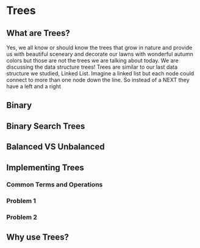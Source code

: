 # Trees
## What are Trees?
Yes, we all know or should know the trees that grow in nature and provide us with beautiful sceneary and decorate our lawns with wonderful autumn colors but those are not the trees we are talking about today. We are discussing the data structure trees! Trees are similar to our last data structure we studied, Linked List. Imagine a linked list but each node could connect to more than one node down the line. So instead of a NEXT they have a left and a right
## Binary

## Binary Search Trees

## Balanced VS Unbalanced

## Implementing Trees

### Common Terms and Operations

### Problem 1
### Problem 2

## Why use Trees?
